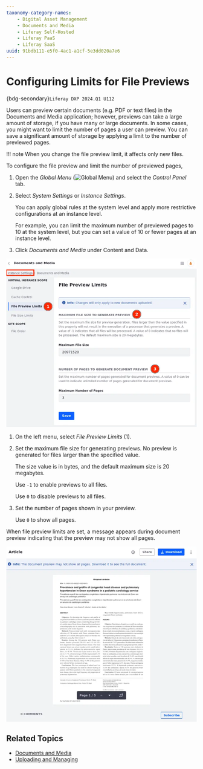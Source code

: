 ```yaml
---
taxonomy-category-names:
    - Digital Asset Management
    - Documents and Media
    - Liferay Self-Hosted
    - Liferay PaaS
    - Liferay SaaS
uuid: 91bdb111-e5f0-4ac1-a1cf-5e3dd020a7e6
---
```


# Configuring Limits for File Previews

{bdg-secondary}`Liferay DXP 2024.Q1 U112`

Users can preview certain documents (e.g. PDF or text files) in the Documents and Media application; however, previews can take a large amount of storage, if you have many or large documents. In some cases, you might want to limit the number of pages a user can preview. You can save a significant amount of storage by applying a limit to the number of previewed pages.

!!! note
    When you change the file preview limit, it affects only new files.

To configure the file preview and limit the number of previewed pages,

1. Open the *Global Menu* (![Global Menu](../../../images/icon-applications-menu.png)) and select the *Control Panel* tab.

1. Select *System Settings* or *Instance Settings*.

   You can apply global rules at the system level and apply more restrictive configurations at an instance level.

   For example, you can limit the maximum number of previewed pages to 10 at the system level, but you can set a value of 10 or fewer pages at an instance level.

1. Click *Documents and Media* under Content and Data.

![Configure the file preview limits through system or instance settings.](./configuring-limits-for-file-previews/images/01.png)

1. On the left menu, select *File Preview Limits* (1).

1. Set the maximum file size for generating previews. No preview is generated for files larger than the specified value. 

   The size value is in bytes, and the default maximum size is 20 megabytes.

   Use `-1` to enable previews to all files.

   Use `0` to disable previews to all files.

1. Set the number of pages shown in your preview.

   Use `0` to show all pages.

When file preview limits are set, a message appears during document preview indicating that the preview may not show all pages.

![While previewing a file, users will see a message indicating that the preview may not show all pages.](./configuring-limits-for-file-previews/images/02.png)

## Related Topics

- [Documents and Media](../../documents-and-media.md)
- [Uploading and Managing](../uploading-and-managing.md)
